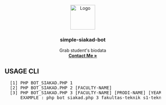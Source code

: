 <div id="top"></div>
<!--
*** Thanks for checking out the Best-README-Template. If you have a suggestion
*** that would make this better, please fork the repo and create a pull request
*** or simply open an issue with the tag "enhancement".
*** Don't forget to give the project a star!
*** Thanks again! Now go create something AMAZING! :D
-->



<!-- PROJECT SHIELDS -->
<!--
*** I'm using markdown "reference style" links for readability.
*** Reference links are enclosed in brackets [ ] instead of parentheses ( ).
*** See the bottom of this document for the declaration of the reference variables
*** for contributors-url, forks-url, etc. This is an optional, concise syntax you may use.
*** https://www.markdownguide.org/basic-syntax/#reference-style-links
-->




<!-- PROJECT LOGO -->
<br />
<div align="center">
  <a href="https://github.com/othneildrew/Best-README-Template">
    <img src="https://pngimg.com/uploads/php/php_PNG36.png" alt="Logo" width="80" height="80">
  </a>

  <h3 align="center">simple-siakad-bot</h3>

  <p align="center">
    Grab student's biodata
    <br />
    <a href="mailto:skangmas@gmail.com"><strong>Contact Me »</strong></a>
  </p>
</div>






<!-- USAGE -->
## USAGE CLI
<pre>
  [1] PHP BOT_SIAKAD.PHP 1
  [2] PHP BOT_SIAKAD.PHP 2 [FACULTY-NAME]
  [3] PHP BOT_SIAKAD.PHP 3 [FACULTY-NAME] [PRODI-NAME] [YEAR] 
      EXAMPLE : php bot_siakad.php 3 fakultas-teknik s1-teknik-mesin 2017
</pre>


